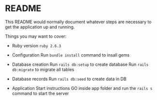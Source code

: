 # README

This README would normally document whatever steps are necessary to get the
application up and running.

Things you may want to cover:

* Ruby version
	`ruby 2.6.3`

* Configuration
	Run `bundle install` command to insall gems

* Database creation
	Run `rails db:setup` to create database
	Run `rails db:migrate` to migrate all tables

* Database records
	Run `rails db:seed` to create data in DB

* Application Start instructions
	GO inside app folder and run the `rails s` command to start the server
